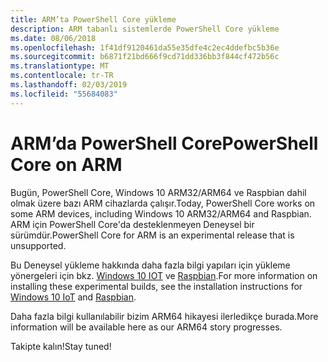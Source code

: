 ```yaml
---
title: ARM’ta PowerShell Core yükleme
description: ARM tabanlı sistemlerde PowerShell Core yükleme
ms.date: 08/06/2018
ms.openlocfilehash: 1f41df9120461da55e35dfe4c2ec4ddefbc5b36e
ms.sourcegitcommit: b6871f21bd666f9cd71dd336bb3f844cf472b56c
ms.translationtype: MT
ms.contentlocale: tr-TR
ms.lasthandoff: 02/03/2019
ms.locfileid: "55684083"
---
```

# <a name="powershell-core-on-arm"></a><span data-ttu-id="5ade4-103">ARM’da PowerShell Core</span><span class="sxs-lookup"><span data-stu-id="5ade4-103">PowerShell Core on ARM</span></span>

<span data-ttu-id="5ade4-104">Bugün, PowerShell Core, Windows 10 ARM32/ARM64 ve Raspbian dahil olmak üzere bazı ARM cihazlarda çalışır.</span><span class="sxs-lookup"><span data-stu-id="5ade4-104">Today, PowerShell Core works on some ARM devices, including Windows 10 ARM32/ARM64 and Raspbian.</span></span>
<span data-ttu-id="5ade4-105">ARM için PowerShell Core'da desteklenmeyen Deneysel bir sürümdür.</span><span class="sxs-lookup"><span data-stu-id="5ade4-105">PowerShell Core for ARM is an experimental release that is unsupported.</span></span>

<span data-ttu-id="5ade4-106">Bu Deneysel yükleme hakkında daha fazla bilgi yapıları için yükleme yönergeleri için bkz. [Windows 10 IOT](installing-powershell-core-on-windows.md#deploying-on-windows-iot) ve [Raspbian](installing-powershell-core-on-linux.md#raspbian).</span><span class="sxs-lookup"><span data-stu-id="5ade4-106">For more information on installing these experimental builds, see the installation instructions for [Windows 10 IoT](installing-powershell-core-on-windows.md#deploying-on-windows-iot) and [Raspbian](installing-powershell-core-on-linux.md#raspbian).</span></span>

<span data-ttu-id="5ade4-107">Daha fazla bilgi kullanılabilir bizim ARM64 hikayesi ilerledikçe burada.</span><span class="sxs-lookup"><span data-stu-id="5ade4-107">More information will be available here as our ARM64 story progresses.</span></span>

<span data-ttu-id="5ade4-108">Takipte kalın!</span><span class="sxs-lookup"><span data-stu-id="5ade4-108">Stay tuned!</span></span>
